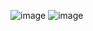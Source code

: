 ![image](https://github.com/user-attachments/assets/749e403d-19ac-4353-bc8f-0723dda90390)
![image](https://github.com/user-attachments/assets/883d708a-6c8f-41cf-b0ed-4943e3dd1db9)
